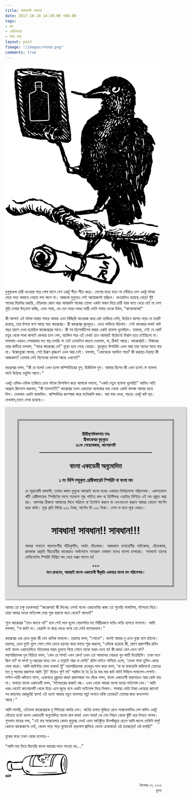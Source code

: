 ```yaml
---
title: আকাদেমি সমাচার
date: 2017-10-10 14:20:00 +06:00
tags:
- রঙ্গ
- কেরিকেচার
- বাঁকা কথা
layout: post
fimage: "/images/কাক্কেশ্বর.png"
comments: true
---
```


<a href="/images/কাক্কেশ্বর.png" data-toggle="lightbox" data-title="শ্রী কাক্কেশ্বর কুচকুচে"><img class="thumbnail img-fluid" src="/images/কাক্কেশ্বর.png" style="float:left;" alt="/images/কাক্কেশ্বর.png"></a>দুপুরবেলা চাট্টি খাওয়ার পরে পোষ মাসে বেশ একটু শীত-শীত করে। লেপের মধ্যে হাত-পা সেঁধিয়ে বেশ একটু মটকা মেরে পড়ে থাকতে নেহাত মন্দ লাগে না। আজকে দুপুরেও সেই আয়োজনই হচ্ছিল। খাওয়াটাও হয়েছে বেড়ে! পুঁই শাকের মিচলির চচ্চড়ি, মৌরলার ঝোল আর আমরুলি শাকের তোফা একটা অম্বল দিয়ে চাট্টি গরম ভাত খেয়ে যেই না লেপ মুড়ি দেবার উদ্‌যোগ কচ্ছি, এমন সময়, কে যেন ভাঙা-ভাঙা ভারী মোটা গলায় ডেকে উঠল, "কাআআআ!"

কী আপদ! এই মটকা মারার সময়ে আবার এমন বিচ্ছিরি আওয়াজ করে কে! তাকিয়ে দেখি, উঠোনে কাপড় নাড়া যে তারটি রয়েছে, তার উপরে বসে আছে স্বয়ং কাক্কেশ্বর। শ্রী কাক্কেশ্বর কুচকুচে। দেখে লাফিয়ে উঠলাম। সেই কবেকার কথা! আট বছর বয়সে দেখা হয়েছিল কাক্কেশ্বরের সাথে। কী সব হিসেবটিসেব  করার একটা ব্যাবসা খুলেছিল। তারপর, সেই যে কোর্ট চত্ত্বর থেকে পাখা ঝাপটে কোথায় চলে গেল, অ্যাদ্দিন পরে এই দেখা! তাও আমারই উঠোনে! বিশ্বাস হতে চাইছিলো না। ভাবলাম এবারও সেবারকার মত স্বপ্ন দেখছি না তো! চোখটোখ কচলে দেখলাম, না, ঠিকই আছে। কাক্কেশ্বরই। বিস্ময়ের ঘোর কাটিয়ে বললাম, "আরে কাক্কেশ্বর যে!" বুড়ো হয়ে গেছে বেচারা। কুচকুচে উপাধিটা এখন আর তার নামের সাথে যায় না। উষ্কোখুষ্কো পালক, সেই চিক্কণ কৃষ্ণবর্ণ এখন আর নেই। বললাম, "কোত্থেকে অ্যাদ্দিন পরে? কী করছো-টরছো কী আজকাল? তোমার সেই হিসেবের ব্যাবসা আছে এখনো?"

কাক্কেশ্বর বলল, "কী যে বলো! এখন হলো কম্পিউটারের যুগ, ডিজিটাল যুগ। আমার হিসেব কী এখন চলে! সে ব্যাবসা লাটে উঠেছে বহুদিন আগে।"

একটু এদিক-ওদিক তাকিয়ে চোখ মটকে ফিসফিস করে আমাকে বললো, "একটা নতুন ব্যাবসা খুলেছি!" আমিও অতি আগ্রহে জিগ্যেস করলাম, "কী ব্যাবসা?!!" কাক্কেশ্বর তখন একতাড়া কাগজের মধ্য থেকে একটা কাগজ আমার হাতে দিল। দেখলাম একটা হ্যান্ডবিল। কম্পিউটার কম্পোজ করে ফটোকপি করা। ঘষা ঘষা লেখা, পড়তে একটু কষ্ট হয়। দেখলাম,তাতে লেখা রয়েছে--
<div style="width:100%; padding: 40px; background-color: #dcdcdc; box-shadow: 1px 2px 4px grey;">
    <div style="border: 4px double; padding: 20px">
        <p style="text-align:center; font-weight:600;">শ্রীশ্রীভূশণ্ডিকাগায় নমঃ<br>
          শ্রীকাক্কেশ্বর কুচ্‌কুচে<br>
          ৪১নং গেছোবাজার, কাগেয়াপটি
        </p>
        <div style="border-top:2px solid; width: 80%; margin:auto"></div>
        <p></p>
        <h2 style="text-align:center;">বাংলা একাডেমী অনুমোদিত</h2> 
        <h3 style="text-align:center;">১ নং দিশি লঘুকৃত রেক্টিফায়েট স্পিরিট বা বংলা মদ</h3>
        <p style="text-align:justify;">
          হে সূরামোদী বঙ্গবাসী, তামাম বঙ্গাল মুলুকে আমরাই বাংলা মদের একমাত্র নির্ভরযোগ্য পরিবেশক। একশতভাগ খাঁটি রেক্টিফায়েড স্পিরিটের সাথে শতভাগ শুদ্ধ পাতিত জল বা ডিস্টিলড্ ওয়াটার মিশিয়ে এই মদ প্রস্তুত করা হয়। আপনার ঠিকানা আমাদের লিখে পাঠালে বা ইমেইল করলে বা এসএমএস করলে আমরা বোতল পার্শেল করে থাকি। মূল্য প্রতি লিটার ২৫০ টাকা, পার্শেল ফি ১০০ টাকা। নেশা না হলে মূল্য ফেরত।
        </p>
        <h1 style="text-align:center; font-size: 2rem;"><strong>সাবধান! সাবধান!! সাবধান!!!</strong></h1>
        <p style="text-align:justify;">আমরা সনাতন বায়সবংশীয় দাঁড়িকুলীন, অর্থাৎ দাঁড়কাক। আজকাল নানাশ্রেণীর পাতিকাক, হেঁড়েকাক, রামকাক প্রভৃতি নীচশ্রেণীর কাকেরাও অর্থলোভে নানারূপ ভেজাল মদের ব্যবসা চালাচ্ছে। সাবধান! তাদের মেথিলেটেড স্পিরিট মিশ্রিত মদ খেয়ে অক্কা পাবেন না!</p>
        <p style="text-align:center; font-weight:bold;">***<br><strong>মনে রাখবেন, আমরাই বাংলা একাডেমী স্বীকৃতি একমাত্র বাংলা মদ পরিবেশক।</strong></p>
    </div>
</div>

<br>
আমার তো চক্ষু চড়কগাছ! "কাক্কেশর! কী লিখেছ এসব! বাংলা একাডেমির কাজ তো শুনেছি ভাষাটাষা, বইপত্তর নিয়ে। তারা আবার মদের লাইসেন্স দেয়া শুরু করলো কবে থেকে? আশ্চর্য!"

শুনে কাক্কেশ্বর "তাও জানো না!" বলে সেই লাল হুলো বেড়ালটার মত বিশ্রীরকমে ফ্যাঁচ-ফ্যাঁচ হাসতে লাগলো। আমি বললাম, "না জানি না। হেয়ালি না করে ভেঙে বলো তো দেখি ব্যাপারখানা।"

কাক্কেশ্বর এক চোখ বুজে কী যেন খানিক ভাবলো। তারপর বলল, "শোনো"। বলেই আবার দু চোখ বুজে বসে রইলো। তারপর, চোখ দুটো খুলে গোল গোল চোখে হড়বড় করে বলতে শুরু করলো, "এদিকে হয়েছে কী, শ্রাবণ প্রকাশনীর রবিন ভাই বাংলা একাডেমিতে বইমেলার ফরম তুলতে গিয়ে শোনে তাকে ফরম দেবে না! কী কাণ্ড! কেন দেবে না!? মহাপরিচালক মুখ খিচিয়ে বলল, 'কেন রে শালা! এখন কেন! তখন তো আমাদের পোঙায় খুব কাঠি দিয়েছিলি। তখন মনে ছিল না? যা ভাগ! দু-বছরের মধ্যে যেন এ তল্লাটে আর না দেখি!' রবিন ভাইও শাসিয়ে এলো, 'দেখব শালা তুমিও কেম্নে মেলা করো। আমি কাউন্টার মেলা ডাকব! হুঁ!' মহাপরিচালক চোখমুখ লাল করে বলল, 'যা যা ফকড়েমি করিসনে! তোদের মত দু পয়সার প্রকাশক আমি 'টুট' দিয়েও গুণি না!' পরদিন হৈ হৈ রৈ রৈ মার মার কাট কাট! মিছিল-সমাবেশ-সেপাই-পল্টন-লাঠি-কাঁদানে গ্যাস, একেবারে ধুন্ধুমার কাণ্ড! প্রকাশকরা সব বেঁকে বসল, বাংলা একাডেমী বারান্দায়ও আর কেউ যায় না। অগত্যা বাংলা একাডেমী বলল, 'বইপত্তরের কাজই বন্ধ। এখন থেকে আমরা বাংলা মদের লাইসেন্স দেব।' আমি খবর পেয়েই কাগেয়াপটি থেকে উড়ে এসে জুড়ে বসে একটা লাইসেন্স নিয়ে নিলাম। শালারা মোটা টাকা খেয়েছে জানো! সব জায়গায় জোচ্চুরি! ব্যাস্! এই হলো আমার নতুন ব্যাবসার গল্প! লাগবে নাকি তোমার? তোমার জন্য কনসেশন আছে।"

আমি ভাবছি, এইবেলা কাক্কেশ্বরকে দু লিটারের অর্ডার দেব। খাটের তলায় লুকিয়ে রেখে সন্ধেবেলাটায় বেশ কদিন একটু মৌতাত হবে! বাংলা একাডেমী অনুমোদিত বাংলা বলে কথা! এমন সময়! কে যেন পিছন থেকে ঝুঁটি ধরে টানতে লাগল। শুনলাম মায়ের গলা, "এই ভর সন্ধেবেলায় কেমন ঘুমুচ্ছে দেখ! এমন আটকুঁড়ে ঊনপাঁজুরে ছেলে আমি জম্মে দেখিনি বাপু! কোনো কাজেকম্মে নেই, কেবল পড়ে পড়ে ঘুমোনো! হাড়মাস জ্বালিয়ে খেলো একেবারে! ওঠ হতচ্ছাড়া! ওঠ বলছি!"

বুকের মধ্যে তখন বেজে চলেছে--

"আমি দাম দিয়ে কিনেছি বাংলা
কারোর দানে পাওয়া নয়...."


<img src="/images/bottle2.png" style="border-radius: 0 !important; width: 200px !important; text-align: center;">



<p style="text-align:right"><small>ডিসেম্বর ২৭, ২০১৬<br>
খুলনা</small></p>